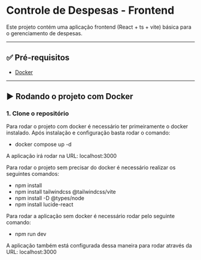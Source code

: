 # Controle de Despesas - Frontend

Este projeto contém uma aplicação frontend (React + ts + vite) básica para o gerenciamento de despesas.

---

## ✅ Pré-requisitos

- [Docker](https://www.docker.com/)

---

## ▶️ Rodando o projeto com Docker

### 1. Clone o repositório
Para rodar o projeto com docker é necessário ter primeiramente o docker instalado. Após instalação e configuração basta rodar o comando:
 - docker compose up -d

A aplicação irá rodar na URL: localhost:3000

Para rodar o projeto sem precisar do docker é necessário realizar os seguintes comandos:
 - npm install  
 - npm install tailwindcss @tailwindcss/vite
 - npm install -D @types/node
 - npm install lucide-react

Para rodar a aplicação sem docker é necessário rodar pelo seguinte comando:
 - npm run dev

A aplicação também está configurada dessa maneira para rodar através da URL: localhost:3000



